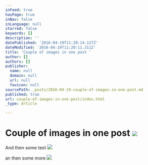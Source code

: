 ```yaml
---
inFeed: true
hasPage: true
inNav: false
inLanguage: null
starred: false
keywords: []
description: ''
datePublished: '2016-04-19T11:20:14.127Z'
dateModified: '2016-04-19T11:20:11.311Z'
title: 'Couple of images in one post '
author: []
authors: []
publisher:
  name: null
  domain: null
  url: null
  favicon: null
sourcePath: _posts/2016-04-19-couple-of-images-in-one-post.md
published: true
url: couple-of-images-in-one-post/index.html
_type: Article

---
```

# Couple of images in one post ![](https://the-grid-user-content.s3-us-west-2.amazonaws.com/290282e1-18a4-4f54-afa7-72ea65408b73.png)

And then some text ![](https://the-grid-user-content.s3-us-west-2.amazonaws.com/317ea28a-4068-4c6d-a8e9-86fb1947772e.png)

an then some more ![](https://the-grid-user-content.s3-us-west-2.amazonaws.com/0549e77a-9a5c-42f7-9d10-62c532f9254a.png)